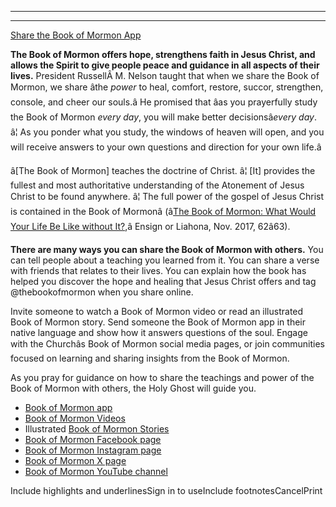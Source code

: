 

---



---



[Share the Book of Mormon App](https://www.churchofjesuschrist.org/feature/book-of-mormon-app)


**The Book of Mormon offers hope, strengthens faith in Jesus Christ, and allows the Spirit to give people peace and guidance in all aspects of their lives.** President RussellÂ M. Nelson taught that when we share the Book of Mormon, we share âthe *power* to heal, comfort, restore, succor, strengthen, console, and cheer our souls.â He promised that âas you prayerfully study the Book of Mormon *every day*, you will make better decisionsâ*every day*. â¦ As you ponder what you study, the windows of heaven will open, and you will receive answers to your own questions and direction for your own life.â


â\[The Book of Mormon] teaches the doctrine of Christ. â¦ \[It] provides the fullest and most authoritative understanding of the Atonement of Jesus Christ to be found anywhere. â¦ The full power of the gospel of Jesus Christ is contained in the Book of Mormonâ (â[The Book of Mormon: What Would Your Life Be Like without It?](/study/general-conference/2017/10/the-book-of-mormon-what-would-your-life-be-like-without-it?lang=eng),â Ensign or Liahona, Nov. 2017, 62â63\).


**There are many ways you can share the Book of Mormon with others.** You can tell people about a teaching you learned from it. You can share a verse with friends that relates to their lives. You can explain how the book has helped you discover the hope and healing that Jesus Christ offers and tag @thebookofmormon when you share online.


Invite someone to watch a Book of Mormon video or read an illustrated Book of Mormon story. Send someone the Book of Mormon app in their native language and show how it answers questions of the soul. Engage with the Churchâs Book of Mormon social media pages, or join communities focused on learning and sharing insights from the Book of Mormon.


As you pray for guidance on how to share the teachings and power of the Book of Mormon with others, the Holy Ghost will guide you.



* [Book of Mormon app](https://www.churchofjesuschrist.org/feature/book-of-mormon-app)
* [Book of Mormon Videos](https://www.youtube.com/@BookofMormonVideos/videos)
* Illustrated [Book of Mormon Stories](/study/manual/book-of-mormon-stories-2024?lang=eng)
* [Book of Mormon Facebook page](https://www.facebook.com/bookofmormon)
* [Book of Mormon Instagram page](https://www.instagram.com/thebookofmormon)
* [Book of Mormon X page](https://twitter.com/thebookofmormon)
* [Book of Mormon YouTube channel](https://www.youtube.com/channel/UCm5q_daua2JdizO_fo-wZlw)



Include highlights and underlinesSign in to useInclude footnotesCancelPrint